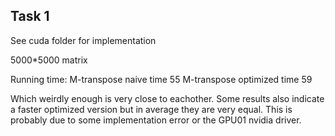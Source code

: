 ## Task 1

See cuda folder for implementation

5000*5000 matrix

Running time:
    M-transpose naive time           55
    M-transpose optimized time       59

Which weirdly enough is very close to eachother. Some results also indicate a faster optimized version but in average they are very equal. This is probably due to some implementation error or the GPU01 nvidia driver.

